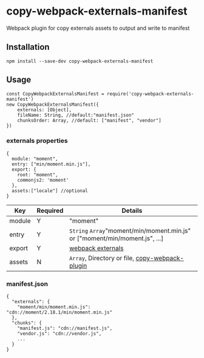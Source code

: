 # copy-webpack-externals-manifest

Webpack plugin for copy externals assets to output and write to manifest

## Installation

```npm install --save-dev copy-webpack-externals-manifest```

## Usage

```
const CopyWebpackExternalsManifest = require('copy-webpack-externals-manifest')
new CopyWebpackExternalsManifest({
    externals: [Object],
    fileName: String, //default:"manifest.json"
    chunksOrder: Array, //default: ["manifest", "vendor"]
})
```

### externals properties

```
{
  module: "moment",
  entry: ["min/moment.min.js"],
  export: {
    root: "moment",
    commonjs2: 'moment'
  },
  assets:["locale"] //optional
}
```

| Key | Required | Details |
| --- | --- | --- |
| module | Y | "moment" |
| entry | Y | `String` `Array`"moment/min/moment.min.js" or ["moment/min/moment.js", ...]  |
| export | Y | [webpack externals](https://webpack.js.org/configuration/externals/) |
| assets | N | `Array`, Directory or file, [copy-webpack-plugin](https://github.com/kevlened/copy-webpack-plugin#pattern-properties) |


### manifest.json

```
{
  "externals": {
    "moment/min/moment.min.js": "cdn://moment/2.18.1/min/moment.min.js"
  },
  "chunks": {
    "manifest.js": "cdn://manifest.js",
    "vendor.js": "cdn://vendor.js",
    ...
  }
}
```